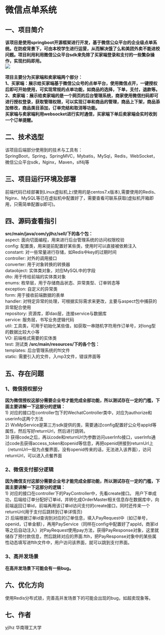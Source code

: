 # 微信点单系统
## 一、项目简介
**该项目是使用springboot开源框架进行开发，基于微信公众平台的企业级点单系统。在防疫背景下，可由本校学生进行运营，从而解决饿了么和美团外卖不能进校问题。项目利用利用微信公众平台sdk来免除了买家端登录和支付的一些繁杂操作，实现扫码即用。
<br>
![](https://yjlhz-qingchengplus.oss-cn-beijing.aliyuncs.com/springboot.jpg)  
<br>项目主要分为买家端和卖家端两个部分：**
**<br>1、买家端：展示给买家端基于微信公众号的点单平台，使用微信点开，一键授权后即可开始使用，可实现常规的点单功能，如商品的选择，下单，支付，退款等。
<br>2、卖家端：展示给卖家端的是一个网页的后台管理系统，商家使用微信扫码即可进行授权登录，获取管理权限，可以实现订单和商品的管理，商品上下架，商品添加修改，商品类目添加，订单完结和取消等功能。
<br>买家端与卖家端利用websocket进行实时通信，买家端下单后卖家端会实时收到一个订单提醒。**
## 二、技术选型
该项目后端部分使用到的技术与工具有：
<br>SpringBoot，Spring，SpringMVC，Mybatis，MySql，Redis，WebSocket，微信公众平台sdk，Nginx，Maven，slf4j等
## 三、项目运行环境及部署
前端代码已经部署到Linux虚拟机上(使用的是centos7.x版本),需要使用的Redis、Nginx、MySQL等已在虚拟机中配置好了，需要查看可联系获取(虚拟机开箱即用，只需简单配置ip即可)。
## 四、源码查看指引
**src/main/java/com/yjlhz/sell/下的各个包：**
<br>aspect: 面向切面编程，用来进行后台管理系统的访问权限校验
<br>config: 配置类，用来提前配置好某些类，使用时可以直接被依赖注入
<br>constant: 对一些常量进行存储，如Redis中key的过期时间
<br>controller: 对外的调用接口
<br>converter: 用于对象转换的转换器
<br>dataobject: 实体类对象，对应MySQL中的字段
<br>dto: 用于传给前端的实体类对象
<br>enums: 枚举层，用于存储商品状态、异常类型、订单转态等
<br>exception: 自定义的异常类
<br>form: 用于接收前端数据的表单
<br>handler: 对特定异常的处理，可根据实际需求来更改，主要与aspect包中捕获的异常配合使用
<br>repository: 资源库，即dao层，连接service与数据库
<br>service: 服务层，书写业务逻辑代码
<br>util: 工具类，可用于初始化某些值，如获取一串随机字符用作订单号，对long型的数据比较大小等
<br>VO: 前端格式需要的实体类
<br>test: 测试类
**/src/main/resources/下的各个包：**
<br>templates: 后台管理系统的ftl文件
<br>static: 需要引入的文件，入mp3文件，错误界面等
## 五、存在问题
### 1、微信授权部分
**因为微信授权这部分需要企业号才能完成全部功能，所以测试存在一定的门槛，下面主要讲解一下这部分的逻辑：**
<br> 1)  对应的接口在controller包下的WechatController类中，对应为authorize和userinfo这两个方法
<br> 2)  WxMpService是第三方sdk提供的类，需要通过config配置好公众号appId等属性，然后写好returnUrl，然后进行跳转。
<br> 3)  获得code之后，再以code和returnUrl为参数访问userInfo接口，userInfo通过code去获得access_token和openid等信息，再把openid拼接到returnUrl上（returnUrl一般为点餐界面，没有openid传来的话，无法进入该界面），访问returnUrl，可以进入点餐界面
### 2、微信支付部分逻辑
**因为微信支付这部分需要企业号才能完成全部功能，所以测试存在一定的门槛，下面主要讲解一下这部分的逻辑：**
<br> 1)  对应的接口在controller下的PayController中，先看create接口。 用户下单成功，后端给订单分配好订单id，并转化成OrderMaster相关信息存在数据库中，向前端返回订单id，前端再用该订单id访问支付的create接口，同时还传来一个returnUrl(用于支付后跳转到订单详情页)
<br> 2)  后端根据订单id查询到对应的订单信息，填入PayRequest中（如订单号，openid，订单金额），再用PayService（同样在config中配置好了appId，商家id等之后自动注入）对PayRequest使用pay方法，获得PayResponse对象，这里就储存了预付款信息，然后跳转对应的界面.ftlh，把PayResponse对象中的某些属性动态填写进ftlh文件中，用户访问该界面，就可以跳到支付界面。
### 3、高并发场景
**在高并发场景下可能会有一些bug。**
## 六、优化方向
使用Redis分布式锁，完善高并发场景下的可能会出现的bug，如超卖现象等。
## 七、作者
yjlhz 华南理工大学
